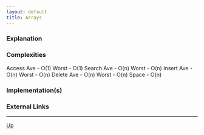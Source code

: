 ```yaml
---
layout: default
title: Arrays
---
```


### Explanation

### Complexities

Access		Ave - O(1)		Worst - O(1)
Search		Ave - O(n)		Worst - O(n)
Insert		Ave - O(n)		Worst - O(n)
Delete		Ave - O(n)		Worst - O(n)
Space - O(n)

### Implementation(s)

### External Links

---

[Up](./README.md)
